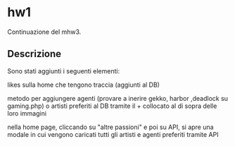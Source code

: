  # hw1

Continuazione del mhw3.

## Descrizione

Sono stati aggiunti i seguenti elementi:

likes sulla home che tengono traccia (aggiunti al DB)

metodo per aggiungere agenti (provare a inerire gekko, harbor ,deadlock su gaming.php) o artisti preferiti al DB
tramite il + collocato al di sopra delle loro immagini

nella home page, cliccando su "altre passioni" e poi su API, si apre una modale in cui vengono caricati tutti gli artisti e agenti preferiti tramite API
